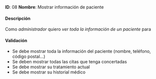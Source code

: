 **ID**: 08
**Nombre**: Mostrar información de paciente

#### Descripción

Como *administrador* quiero *ver toda la información de un paciente* para 

#### Validación

* Se debe mostrar toda la información del paciente (nombre, teléfono, código postal...)
* Se deben mostrar todas las citas que tenga concertadas
* Se debe mostrar su tratamiento actual
* Se debe mostrar su historial médico
